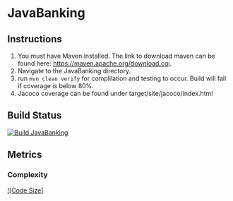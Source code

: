 # JavaBanking
## Instructions
1. You must have Maven installed. The link to download maven can be found here: https://maven.apache.org/download.cgi.
2. Navigate to the JavaBanking directory.
3. run `mvn clean verify` for complilation and testing to occur. Build will fail if coverage is below 80%.
4. Jacoco coverage can be found under target/site/jacoco/index.html

## Build Status
[![Build JavaBanking](https://github.com/DylanKlintworth/JavaBanking/actions/workflows/maven.yml/badge.svg)](https://github.com/DylanKlintworth/JavaBanking/actions/workflows/maven.yml)

## Metrics
### Complexity
[![Code Size]](https://img.shields.io/github/languages/code-size/DylanKlintworth/JavaBanking?style=plastic)
